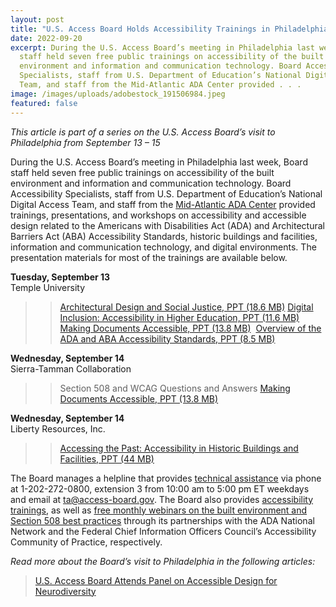 ```yaml
---
layout: post
title: "U.S. Access Board Holds Accessibility Trainings in Philadelphia "
date: 2022-09-20
excerpt: During the U.S. Access Board’s meeting in Philadelphia last week, Board
  staff held seven free public trainings on accessibility of the built
  environment and information and communication technology. Board Accessibility
  Specialists, staff from U.S. Department of Education’s National Digital Access
  Team, and staff from the Mid-Atlantic ADA Center provided . . .
image: /images/uploads/adobestock_191506984.jpeg
featured: false
---
```

*This article is part of a series on the U.S. Access Board’s visit to Philadelphia from September 13 – 15* 

During the U.S. Access Board’s meeting in Philadelphia last week, Board staff held seven free public trainings on accessibility of the built environment and information and communication technology. Board Accessibility Specialists, staff from U.S. Department of Education’s National Digital Access Team, and staff from the [Mid-Atlantic ADA Center](https://www.adainfo.org/) provided trainings, presentations, and workshops on accessibility and accessible design related to the Americans with Disabilities Act (ADA) and Architectural Barriers Act (ABA) Accessibility Standards, historic buildings and facilities, information and communication technology, and digital environments. The presentation materials for most of the trainings are available below. 

**Tuesday, September 13** \
Temple University 

>> [Architectural Design and Social Justice, PPT (18.6 MB)](https://usa-accessboard.box.com/shared/static/1gppxixdxdxdbwfudfxt8ge30mf6uyrf.pptx) 
>> [Digital Inclusion: Accessibility in Higher Education, PPT (11.6 MB)](https://usa-accessboard.box.com/shared/static/1po2q5thmqau2340s497fxncjesyytc1.pptx)
>> [Making Documents Accessible, PPT (13.8 MB)](https://usa-accessboard.box.com/shared/static/o56gw5pst3qrqeg1lt13bl6x4ls470oc.pptx) 
>> [Overview of the ADA and ABA Accessibility Standards, PPT (8.5 MB)](https://usa-accessboard.box.com/shared/static/svxonp3x9v54u7tuyzyb88hwzfjq0n4x.pptx) 

**Wednesday, September 14** \
Sierra-Tamman Collaboration 
>> Section 508 and WCAG Questions and Answers
>> [Making Documents Accessible, PPT (13.8 MB)](https://usa-accessboard.box.com/shared/static/o56gw5pst3qrqeg1lt13bl6x4ls470oc.pptx) 

**Wednesday, September 14** \
Liberty Resources, Inc. 
>> [Accessing the Past: Accessibility in Historic Buildings and Facilities, PPT (44 MB)](https://usa-accessboard.box.com/shared/static/12gg4prlzuybnpzzwlb77yehb9fbxgl1.pptx) 

The Board manages a helpline that provides [technical assistance](https://www.access-board.gov/ta/) via phone at 1-202-272-0800, extension 3 from 10:00 am to 5:00 pm ET weekdays and email at [ta@access-board.gov](mailto:ta@access-board.gov). The Board also provides [accessibility trainings](https://www.access-board.gov/webinars/training.html), as well as [free monthly webinars on the built environment and Section 508 best practices](https://www.access-board.gov/webinars/) through its partnerships with the ADA National Network and the Federal Chief Information Officers Council’s Accessibility Community of Practice, respectively.

*Read more about the Board’s visit to Philadelphia in the following articles:*
> [U.S. Access Board Attends Panel on Accessible Design for Neurodiversity](https://www.access-board.gov/news/2022/09/20/u-s-access-board-attends-panel-on-accessible-design-for-neurodiversity/) 

